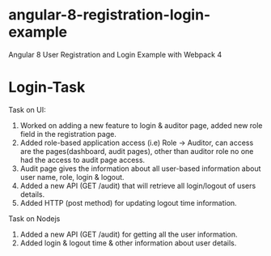 # angular-8-registration-login-example

Angular 8 User Registration and Login Example with Webpack 4

# Login-Task
Task on UI:
1. Worked on adding a new feature to login & auditor page, added new role field in the registration page.
2. Added role-based application access (i.e) Role -> Auditor, can access are the pages(dashboard, audit pages), other than auditor role no one had the access to audit page access.
3. Audit page gives the information about all user-based information about user name, role, login & logout.
4. Added a new API (GET /audit) that will retrieve all login/logout of users details.
5. Added HTTP (post method) for updating logout time information.

Task on Nodejs
1. Added a new API (GET /audit) for getting all the user information.
2. Added login & logout time & other information about user details.









